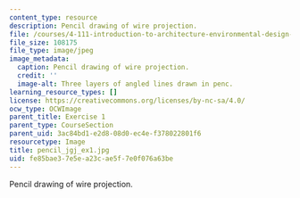 ```yaml
---
content_type: resource
description: Pencil drawing of wire projection.
file: /courses/4-111-introduction-to-architecture-environmental-design-spring-2014/fe85bae37e5ea23cae5f7e0f076a63be_pencil_jgj_ex1.jpg
file_size: 108175
file_type: image/jpeg
image_metadata:
  caption: Pencil drawing of wire projection.
  credit: ''
  image-alt: Three layers of angled lines drawn in penc.
learning_resource_types: []
license: https://creativecommons.org/licenses/by-nc-sa/4.0/
ocw_type: OCWImage
parent_title: Exercise 1
parent_type: CourseSection
parent_uid: 3ac84bd1-e2d8-08d0-ec4e-f378022801f6
resourcetype: Image
title: pencil_jgj_ex1.jpg
uid: fe85bae3-7e5e-a23c-ae5f-7e0f076a63be
---
```

Pencil drawing of wire projection.